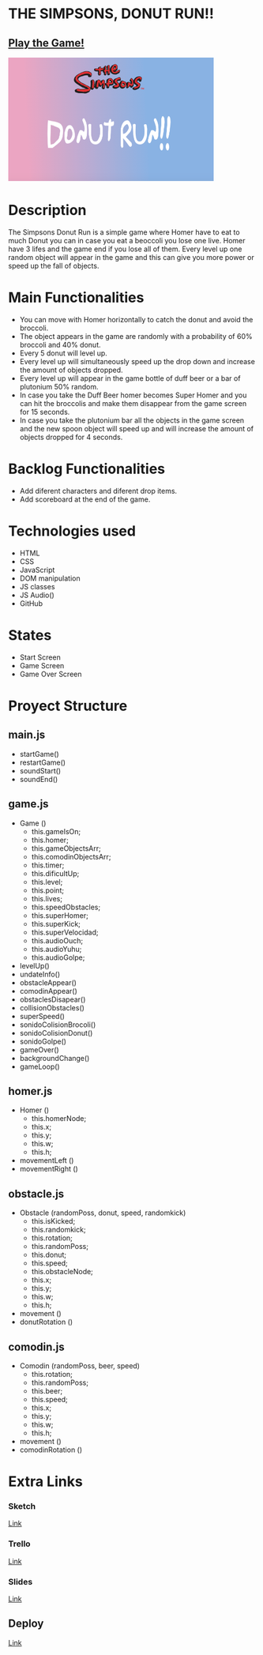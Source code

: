 # THE SIMPSONS, DONUT RUN!!

## [Play the Game!](https://dsanchezva.github.io/the-simpsons-donut-run/)

![Game Logo](./images/Donut-Run-Logo.png)

# Description

The Simpsons Donut Run is a simple game where Homer have to eat to much Donut you can in case you eat a beoccoli you lose one live. Homer have 3 lifes and the game end if you lose all of them. Every level up one random object will appear in the game and this can give you more power or speed up the fall of objects.

# Main Functionalities

- You can move with Homer horizontally to catch the donut and avoid the broccoli.
- The object appears in the game are randomly with a probability of 60% broccoli and 40% donut.
- Every 5 donut will level up.
- Every level up will simultaneously speed up the drop down and increase the amount of objects dropped.
- Every level up will appear in the game bottle of duff beer or a bar of plutonium 50% random.
- In case you take the Duff Beer homer becomes Super Homer and you can hit the broccolis and make them disappear from the game screen for 15 seconds.
- In case you take the plutonium bar all the objects in the game screen and the new spoon object will speed up and will increase the amount of objects dropped for 4 seconds.

# Backlog Functionalities

- Add diferent characters and diferent drop items.
- Add scoreboard at the end of the game.

# Technologies used

- HTML
- CSS
- JavaScript
- DOM manipulation
- JS classes
- JS Audio()
- GitHub

# States

- Start Screen
- Game Screen
- Game Over Screen

# Proyect Structure

## main.js

- startGame()
- restartGame()
- soundStart()
- soundEnd()

## game.js

- Game ()
  - this.gameIsOn;
  - this.homer;
  - this.gameObjectsArr;
  - this.comodinObjectsArr;
  - this.timer;
  - this.dificultUp;
  - this.level;
  - this.point;
  - this.lives;
  - this.speedObstacles;
  - this.superHomer;
  - this.superKick;
  - this.superVelocidad;
  - this.audioOuch;
  - this.audioYuhu;
  - this.audioGolpe;
- levelUp()
- undateInfo()
- obstacleAppear()
- comodinAppear()
- obstaclesDisapear()
- collisionObstacles()
- superSpeed()
- sonidoColisionBrocoli()
- sonidoColisionDonut()
- sonidoGolpe()
- gameOver()
- backgroundChange()
- gameLoop()

## homer.js

- Homer ()
  - this.homerNode;
  - this.x;
  - this.y;
  - this.w;
  - this.h;
- movementLeft ()
- movementRight ()

## obstacle.js

- Obstacle (randomPoss, donut, speed, randomkick)
  - this.isKicked;
  - this.randomkick;
  - this.rotation;
  - this.randomPoss;
  - this.donut;
  - this.speed;
  - this.obstacleNode;
  - this.x;
  - this.y;
  - this.w;
  - this.h;
- movement ()
- donutRotation ()

## comodin.js

- Comodin (randomPoss, beer, speed)
  - this.rotation;
  - this.randomPoss;
  - this.beer;
  - this.speed;
  - this.x;
  - this.y;
  - this.w;
  - this.h;
- movement ()
- comodinRotation ()

# Extra Links

### Sketch

[Link](https://excalidraw.com/#json=nuuzMnBGAvtaAFCXmnoR5,iiMv7u8njc-WikPnsVPXPg)

### Trello

[Link](https://trello.com/b/lAKCubBR/the-simpsons-donut-run)

### Slides

[Link](www.your-slides-url-here.com)

## Deploy

[Link](https://dsanchezva.github.io/the-simpsons-donut-run/)
